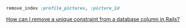```ruby
remove_index :profile_pictures, :picture_id
```

[How can I remove a unique constraint from a database column in Rails?](http://stackoverflow.com/questions/33495396/how-can-i-remove-a-unique-constraint-from-a-database-column-in-rails)